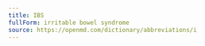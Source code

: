 ```yaml
---
title: IBS
fullForm: irritable bowel syndrome
source: https://openmd.com/dictionary/abbreviations/i
---
```

